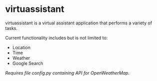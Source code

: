 # virtuassistant
virtuassistant is a virtual assistant application that performs a variety of tasks.

Current functionality includes but is not limited to:
* Location
* Time
* Weather
* Google Search

*Requires file config.py containing API for OpenWeatherMap.*
